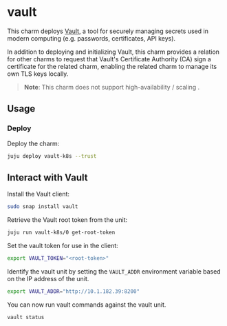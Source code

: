 # vault

This charm deploys [Vault][vault-upstream], a tool for securely managing
secrets used in modern computing (e.g. passwords, certificates, API keys).

In addition to deploying and initializing Vault, this charm provides a relation
for other charms to request that Vault's Certificate Authority (CA) sign a certificate 
for the related charm, enabling the related charm to manage its own TLS keys locally.

> **Note**: This charm does not support high-availability / scaling .

## Usage

### Deploy

Deploy the charm:
```bash
juju deploy vault-k8s --trust
```

## Interact with Vault

Install the Vault client:

```bash
sudo snap install vault
```

Retrieve the Vault root token from the unit:

```bash
juju run vault-k8s/0 get-root-token
```

Set the vault token for use in the client:

```bash
export VAULT_TOKEN="<root-token>"
```

Identify the vault unit by setting the `VAULT_ADDR` environment variable based on the IP address of the unit.

```bash
export VAULT_ADDR="http://10.1.182.39:8200"
```

You can now run vault commands against the vault unit.

```bash
vault status
```

<!-- LINKS -->

[vault-upstream]: https://www.vaultproject.io/docs/what-is-vault/
